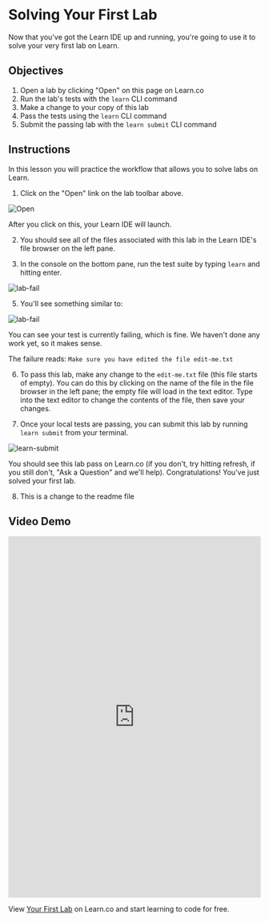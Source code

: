 # Solving Your First Lab

Now that you've got the Learn IDE up and running, you're going to use it to solve your very first lab on Learn.

## Objectives

1. Open a lab by clicking "Open" on this page on Learn.co
2. Run the lab's tests with the `learn` CLI command
3. Make a change to your copy of this lab
4. Pass the tests using the `learn` CLI command
5. Submit the passing lab with the `learn submit` CLI command

## Instructions

In this lesson you will practice the workflow that allows you to solve labs on Learn.

1. Click on the "Open" link on the lab toolbar above.

![Open](https://s3.amazonaws.com/learn-verified/SolvingYourFirstLab.png)

After you click on this, your Learn IDE will launch.

2. You should see all of the files associated with this lab in the Learn IDE's file browser on the left pane.

3. In the console on the bottom pane, run the test suite by typing `learn` and hitting enter.

![lab-fail](https://s3.amazonaws.com/learn-verified/IDE.png)

5. You'll see something similar to:

![lab-fail](https://s3.amazonaws.com/learn-verified/LearnRunningLearrn.png)

You can see your test is currently failing, which is fine. We haven't done any work yet, so it makes sense.

The failure reads: `Make sure you have edited the file edit-me.txt`

6. To pass this lab, make any change to the `edit-me.txt` file (this file starts of empty). You can do this by clicking on the name of the file in the file browser in the left pane; the empty file will load in the text editor. Type into the text editor to change the contents of the file, then save your changes.

7. Once your local tests are passing, you can submit this lab by running `learn submit` from your terminal.

![learn-submit](https://s3.amazonaws.com/learn-verified/LearnSubmit2.png)

You should see this lab pass on Learn.co (if you don't, try hitting refresh, if you still don't, "Ask a Question" and we'll help). Congratulations! You've just solved your first lab.

8. This is a change to the readme file

## Video Demo

<iframe width="100%" height="720" src="https://www.youtube.com/embed/MZ2vUG6p1PY?rel=0&amp;showinfo=0" frameborder="0" allowfullscreen></iframe>

<p class='util--hide'>View <a href='https://learn.co/lessons/welcome-to-learn-5'>Your First Lab</a> on Learn.co and start learning to code for free.</p>
